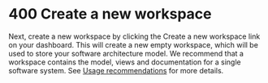 # 400 Create a new workspace

Next, create a new workspace by clicking the Create a new workspace link on your dashboard. This will create a new empty workspace, which will be used to store your software architecture model. We recommend that a workspace contains the model, views and documentation for a single software system. See [Usage recommendations](https://structurizr.com/help/usage-recommendations) for more details.

